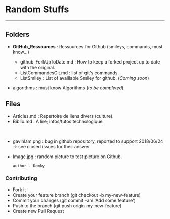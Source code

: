 # Random Stuffs
----------------------------------

Folders
--
* **GitHub_Ressources** : Ressources for Github (smileys, commands, must know...)
  * github_ForkUpToDate.md : How to keep a forked project up to date with the original.
  * ListCommandesGit.md  : list of git's commands. 
  * ListSmiley : List of availlable Smiley for github. (_Coming soon_)

* algorithms : must know Algorithms (_to be completed_).



Files
--

* Articles.md : Repertoire de liens divers (culture).
* Biblio.md : A lire; infos/tutos technologique




<br/>

* gavinlam.png : bug in github repository, reported to support 2018/06/24 -> see closed issues for their answer

* Image.jpg : random picture to test picture on Github.


      author - Demky



### Contributing
* Fork it
* Create your feature branch (git checkout -b my-new-feature)
* Commit your changes (git commit -am 'Add some feature')
* Push to the branch (git push origin my-new-feature)
* Create new Pull Request
